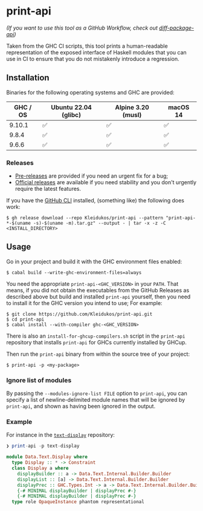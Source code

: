 # print-api

_(If you want to use this tool as a GitHub Workflow, check out [diff-package-api](https://github.com/Kleidukos/diff-package-api/))_

Taken from the GHC CI scripts, this tool prints a human-readable representation of the exposed interface of Haskell modules that you
can use in CI to ensure that you do not mistakenly introduce a regression.

## Installation

Binaries for the following operating systems and GHC are provided:

| GHC / OS | Ubuntu 22.04 (glibc) | Alpine 3.20 (musl) | macOS 14  |
|---|---|---|---|
| 9.10.1 | ✅ | ✅ | ✅ |
| 9.8.4 | ✅ | ✅ | ✅ |
| 9.6.6 | ✅ | ✅ | ✅ |

### Releases

* [Pre-releases](https://github.com/Kleidukos/print-api/releases/tag/print-api-head) are provided if you need an urgent fix for a bug;
* [Official releases](https://github.com/Kleidukos/print-api/releases/latest) are available if you need stability and you don't urgently require the latest features.

If you have the [GitHub CLI](https://cli.github.com/) installed, (something like) the following does work:

```
$ gh release download --repo Kleidukos/print-api --pattern "print-api-*-$(uname -s)-$(uname -m).tar.gz" --output - | tar -x -z -C <INSTALL_DIRECTORY>
```

## Usage

Go in your project and build it with the GHC environment files enabled:

```
$ cabal build --write-ghc-environment-files=always
```

You need the appropriate `print-api-<GHC_VERSION>` in your `PATH`. That means,
if you did not obtain the executables from the GitHub Releases as described
above but build and installed `print-api` yourself, then you need to install it
for the GHC version you intend to use; For example:

```
$ git clone https://github.com/Kleidukos/print-api.git
$ cd print-api
$ cabal install --with-compiler ghc-<GHC_VERSION>
```

There is also an `install-for-ghcup-compilers.sh` script in the `print-api` repository that installs `print-api` for GHCs currently installed by GHCup.

Then run the `print-api` binary from within the source tree of your project:

```
$ print-api -p <my-package>
```

### Ignore list of modules

By passing the `--modules-ignore-list FILE` option to `print-api`, you can specify
a list of newline-delimited module names that will be ignored by `print-api`,
and shown as having been ignored in the output.

### Example

For instance in the [`text-display`](https://github.com/haskell-text/text-display) repository:

```haskell
❯ print-api -p text-display

module Data.Text.Display where
  type Display :: * -> Constraint
  class Display a where
    displayBuilder :: a -> Data.Text.Internal.Builder.Builder
    displayList :: [a] -> Data.Text.Internal.Builder.Builder
    displayPrec :: GHC.Types.Int -> a -> Data.Text.Internal.Builder.Builder
    {-# MINIMAL displayBuilder | displayPrec #-}
    {-# MINIMAL displayBuilder | displayPrec #-}
  type role OpaqueInstance phantom representational
```
